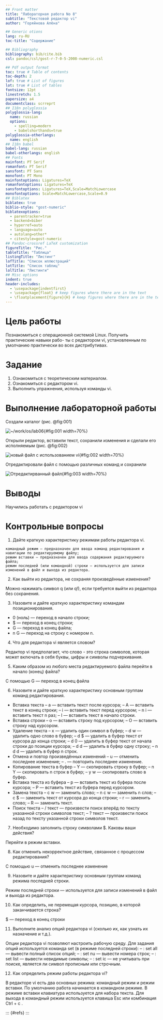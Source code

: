 ```yaml
---
## Front matter
title: "Лабораторная работа No 8"
subtitle: "Текстовой редактор vi"
author: "Горяйнова Алёна"

## Generic otions
lang: ru-RU
toc-title: "Содержание"

## Bibliography
bibliography: bib/cite.bib
csl: pandoc/csl/gost-r-7-0-5-2008-numeric.csl

## Pdf output format
toc: true # Table of contents
toc-depth: 2
lof: true # List of figures
lot: true # List of tables
fontsize: 12pt
linestretch: 1.5
papersize: a4
documentclass: scrreprt
## I18n polyglossia
polyglossia-lang:
  name: russian
  options:
	- spelling=modern
	- babelshorthands=true
polyglossia-otherlangs:
  name: english
## I18n babel
babel-lang: russian
babel-otherlangs: english
## Fonts
mainfont: PT Serif
romanfont: PT Serif
sansfont: PT Sans
monofont: PT Mono
mainfontoptions: Ligatures=TeX
romanfontoptions: Ligatures=TeX
sansfontoptions: Ligatures=TeX,Scale=MatchLowercase
monofontoptions: Scale=MatchLowercase,Scale=0.9
## Biblatex
biblatex: true
biblio-style: "gost-numeric"
biblatexoptions:
  - parentracker=true
  - backend=biber
  - hyperref=auto
  - language=auto
  - autolang=other*
  - citestyle=gost-numeric
## Pandoc-crossref LaTeX customization
figureTitle: "Рис."
tableTitle: "Таблица"
listingTitle: "Листинг"
lofTitle: "Список иллюстраций"
lotTitle: "Список таблиц"
lolTitle: "Листинги"
## Misc options
indent: true
header-includes:
  - \usepackage{indentfirst}
  - \usepackage{float} # keep figures where there are in the text
  - \floatplacement{figure}{H} # keep figures where there are in the text
---
```


# Цель работы

Познакомиться с операционной системой Linux. Получить практические навыки рабо-
ты с редактором vi, установленным по умолчанию практически во всех дистрибутивах.

# Задание

1. Ознакомиться с теоретическим материалом.
2. Ознакомиться с редактором vi.
3. Выполнить упражнения, используя команды vi.

# Выполнение лабораторной работы

Создали каталог
(рис. @fig:001)

![~/work/os/lab06](image/1.png){#fig:001 width=70%}

Открыли редактор, вставили текст, сохранили изменения и сделали его исполняемым
(рис. @fig:002)


![новый файл с использованием vi](image/2.png){#fig:002 width=70%}

Отредактировали файл с помощью различных команд и сохранили

![Отредактирванный файл](image/3.png){#fig:003 width=70%}

# Выводы

Научились работать с редактором vi

# Контрольные вопросы


  1.  Дайте краткую характеристику режимам работы редактора vi.

    командный режим — предназначен для ввода команд редактирования и навигации по редактируемому файлу;
    режим вставки — предназначен для ввода содержания редактируемого файла;
    режим последней (или командной) строки — используется для записи изменений в файл и выхода из редактора.

   2. Как выйти из редактора, не сохраняя произведённые изменения?

Можно нажимать символ q (или q!), если требуется выйти из редактора без сохранения.

  3.  Назовите и дайте краткую характеристику командам позиционирования.

  - 0 (ноль) — переход в начало строки;
  -  $ — переход в конец строки;
  -  G — переход в конец файла;
  -  n G — переход на строку с номером n.

  4.  Что для редактора vi является словом?

Редактор vi предполагает, что слово - это строка символов, которая может включать в себя буквы, цифры и символы подчеркивания.

  5.  Каким образом из любого места редактируемого файла перейти в начало (конец) файла?

С помощью G — переход в конец файла

  6.  Назовите и дайте краткую характеристику основным группам команд редактирования.

  -  Вставка текста – а — вставить текст после курсора; – А — вставить текст в конец строки; – i — вставить текст перед курсором; – n i — вставить текст n раз; – I — вставить текст в начало строки.
  -  Вставка строки – о — вставить строку под курсором; – О — вставить строку над курсором.
   - Удаление текста – x — удалить один символ в буфер; – d w — удалить одно слово в буфер; – d $ — удалить в буфер текст от курсора до конца строки; – d 0 — удалить в буфер текст от начала строки до позиции курсора; – d d — удалить в буфер одну строку; – n d d — удалить в буфер n строк.
  -  Отмена и повтор произведённых изменений – u — отменить последнее изменение; – . — повторить последнее изменение.
  -  Копирование текста в буфер – Y — скопировать строку в буфер; – n Y — скопировать n строк в буфер; – y w — скопировать слово в буфер.
  -  Вставка текста из буфера – p — вставить текст из буфера после курсора; – P — вставить текст из буфера перед курсором.
  -  Замена текста – c w — заменить слово; – n c w — заменить n слов; – c $ — заменить текст от курсора до конца строки; – r — заменить слово; – R — заменить текст.
  -  Поиск текста – / текст — произвести поиск вперёд по тексту указанной строки символов текст; – ? текст — произвести поиск назад по тексту указанной строки символов текст.

  7.  Необходимо заполнить строку символами $. Каковы ваши действия?

Перейти в режим вставки.

   8. Как отменить некорректное действие, связанное с процессом редактирования?

С помощью u — отменить последнее изменение

  9.  Назовите и дайте характеристику основным группам команд режима последней строки.

Режим последней строки — используется для записи изменений в файл и выхода из редактора.

  10.  Как определить, не перемещая курсора, позицию, в которой заканчивается строка?

$ — переход в конец строки

  11.  Выполните анализ опций редактора vi (сколько их, как узнать их назначение и т.д.).

Опции редактора vi позволяют настроить рабочую среду. Для задания опций используется команда set (в режиме последней строки): – : set all — вывести полный список опций; – : set nu — вывести номера строк; – : set list — вывести невидимые символы; – : set ic — не учитывать при поиске, является ли символ прописным или строчным.

 12.   Как определить режим работы редактора vi?

В редакторе vi есть два основных режима: командный режим и режим вставки. По умолчанию работа начинается в командном режиме. В режиме вставки клавиатура используется для набора текста. Для выхода в командный режим используется клавиша Esc или комбинация Ctrl + c .

::: {#refs}
:::
